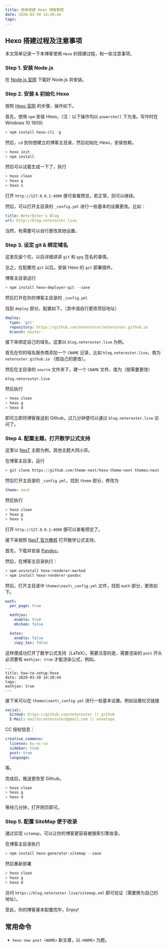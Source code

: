 ```yaml
---
title: 简单搭建 Hexo 博客教程
date: 2020-03-30 14:20:44
tags:
---
```


## Hexo 搭建过程及注意事项

本文简单记录一下本博客使用 `Hexo` 的搭建过程，和一些注意事项。

### Step 1. 安装 Node.js

在 [Node.js 官网](https://nodejs.org/en/) 下载好 Node.js 并安装。

### Step 2. 安装 & 初始化 Hexo

按照 [Hexo 官网](https://hexo.io/) 的步骤，操作如下。

首先，使用 `npm` 安装 Hexo。（注：以下操作均以 `powershell` 下为准。写作时在 Windows 10 1909）

```powershell
> npm install hexo-cli -g
```

然后，`cd` 到你想建立的博客主目录，然后初始化 Hexo，安装依赖。

```powershell
> hexo init
> npm install
```

然后可以试着生成一下了，执行

```powershell
> hexo clean
> hexo g
> hexo s
```

打开 `http://127.0.0.1:4000` 便可查看预览，若正常，则可以继续。

然后，可以打开主目录的 `_config.yml` 进行一些基本的设置更改。比如：

```YAML
title: NeterOster's Blog
url: http://blog.neteroster.live
```

当然，有需要可以自行更改其他设置。

### Step 3. 设定 git & 绑定域名

这里先留个坑，以后详细讲讲 `git` 和 `gpg` 签名的事情。

总之，在配置完 `git` 以后。安装 Hexo 的 `git` 部署插件。

博客主目录运行

```powershell
> npm install hexo-deployer-git --save
```

然后打开在你的博客主目录的 `_config.yml`

找到 `deploy` 部分，配置如下。（其中请自行更改项目地址）

```YAML
deploy:
  type: 'git'
  repository: https://github.com/neteroster/neteroster.github.io
  branch: master
```

接下来绑定自己的域名，这里以 `blog.neteroster.live` 为例。

首先在你的域名服务商添加一个 `CNAME` 记录，比如 `blog.neteroster.live`，值为 `neteroster.github.io` （按自己的更改）。

然后在主目录的 `source` 文件夹下，建一个 `CNAME` 文件，值为（按需要更改）

```
blog.neteroster.live
```

然后执行

```powershell
> hexo clean
> hexo g
> hexo d
```

即可立即将博客推送到 Github，过几分钟便可以通过 `blog.neteroster.live` 访问了。

### Step 4. 配置主题，打开数学公式支持

这里以 [NexT](https://github.com/theme-next/hexo-theme-next) 主题为例，其他主题大同小异。

在博客主目录，运行

```powershell
> git clone https://github.com/theme-next/hexo-theme-next themes/next
```

然后打开主目录的 `_config.yml`，找到 `theme` 部分，修改为

```YAML
theme: next
```

然后执行

```powershell
> hexo clean
> hexo g
> hexo s
```

打开 `http://127.0.0.1:4000` 便可以查看预览了。

接下来按照 [NexT 官方教程](https://github.com/theme-next/hexo-theme-next/blob/master/docs/zh-CN/MATH.md) 打开数学公式支持。

首先，下载并安装 [Pandoc](https://pandoc.org/)。

然后，在博客主目录执行：

```powershell
> npm uninstall hexo-renderer-marked
> npm install hexo-renderer-pandoc
```

然后，打开主目录中 `themes\next\_config.yml` 文件，找到 `math` 部分，更改如下。

```YAML
math:
  per_page: true

  mathjax:
    enable: true
    mhchem: false

  katex:
    enable: false
    copy_tex: false
```

这样便成功打开了数学公式支持（LaTeX）。需要注意的是，需要渲染的 `post` 开头必须要有 `mathjax: true` 才能渲染公式，例如。

```
---
title: how-to-setup-hexo
date: 2020-03-30 14:20:44
tags:
mathjax: true
---
```

接下来可以在 `themes\next\_config.yml` 进行一些基本设置。例如设置社交链接

```YAML
social:
  GitHub: https://github.com/neteroster || github
  E-Mail: mailto:neteroster@gmail.com || envelope
```

CC 授权信息：

```YAML
creative_commons:
  license: by-nc-sa
  sidebar: true
  post: true
  language:
```

等。

完成后，推送更改至 Github。

```powershell
> hexo clean
> hexo g
> hexo d
```

等待几分钟，打开网页即可。

### Step 5. 配置 SiteMap 便于收录

通过实现 `sitemap`，可以让你的博客更容易被搜索引擎收录。

在博客主目录执行

```powershell
> npm install hexo-generator-sitemap --save
```

然后重新部署

```powershell
> hexo clean
> hexo g
> hexo d
```

访问 `https://blog.neteroster.live/sitemap.xml` 即可验证（需要换为自己的地址）。

至此，你的博客基本配置完毕，Enjoy!

## 常用命令

* `hexo new post <NAME>` 新文章，以 `<NAME>` 为题。